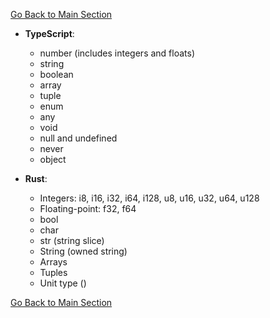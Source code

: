 [Go Back to Main Section](./README.md)

-   **TypeScript**:

    -   number (includes integers and floats)
    -   string
    -   boolean
    -   array
    -   tuple
    -   enum
    -   any
    -   void
    -   null and undefined
    -   never
    -   object

-   **Rust**:
    -   Integers: i8, i16, i32, i64, i128, u8, u16, u32, u64, u128
    -   Floating-point: f32, f64
    -   bool
    -   char
    -   str (string slice)
    -   String (owned string)
    -   Arrays
    -   Tuples
    -   Unit type ()

[Go Back to Main Section](./README.md)